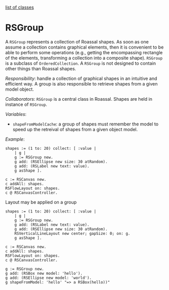 [list of classes](reference.md)
# RSGroup
A `RSGroup` represents a collection of Roassal shapes. As soon as one assume a collection contains graphical elements, then it is convenient to be able to perform some operations (e.g., getting the encompassing rectangle of the elements, transforming a collection into a composite shape). `RSGroup` is a subclass of `OrderedCollection`. A `RSGroup` is not designed to contain other things than Roassal shapes. 

*Responsibility*: handle a collection of graphical shapes in an intuitive and efficient way. A group is also responsible to retrieve shapes from a given model object.

*Collaborators*: `RSGroup` is a central class in Roassal. Shapes are held in instance of `RSGroup`.

*Variables*:
- `shapeFromModelCache`: a group of shapes must remember the model to speed up the retreival of shapes from a given object model.


*Example*:
```Smalltalk
shapes := (1 to: 20) collect: [ :value | 
	| g |
	g := RSGroup new.
	g add: (RSEllipse new size: 30 atRandom).
	g add: (RSLabel new text: value).
	g asShape ].

c := RSCanvas new.
c addAll: shapes.
RSFlowLayout on: shapes.
c @ RSCanvasController.
```

Layout may be applied on a group
```Smalltalk
shapes := (1 to: 20) collect: [ :value | 
	| g |
	g := RSGroup new.
	g add: (RSLabel new text: value).
	g add: (RSEllipse new size: 30 atRandom).
	RSVerticalLineLayout new center; gapSize: 0; on: g.
	g asShape ].

c := RSCanvas new.
c addAll: shapes.
RSFlowLayout on: shapes.
c @ RSCanvasController.
```

```Smalltalk
g := RSGroup new.
g add: (RSBox new model: 'hello').
g add: (RSEllipse new model: 'world').
g shapeFromModel: 'hello' "=> a RSBox(hello))"
```